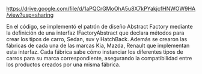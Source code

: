 https://drive.google.com/file/d/1aPQCrGMoOhA5u8X7kPYakjcfHNWOW9HA/view?usp=sharing

En el código, se implementó el patrón de diseño Abstract Factory mediante la definición de una interfaz IFactoryAbstract 
que declara métodos para crear los tipos de carro, Sedan, suv y HatchBack.
Además se crearon las fábricas de cada una de las marcas Kia, Mazda, Renault que implementan esta interfaz. 
Cada fábrica sabe cómo instanciar los diferentes tipos de carros para su marca correspondiente, 
asegurando la compatibilidad entre los productos creados por una misma fábrica.
